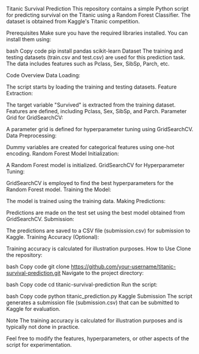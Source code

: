 Titanic Survival Prediction
This repository contains a simple Python script for predicting survival on the Titanic using a Random Forest Classifier. The dataset is obtained from Kaggle's Titanic competition.

Prerequisites
Make sure you have the required libraries installed. You can install them using:

bash
Copy code
pip install pandas scikit-learn
Dataset
The training and testing datasets (train.csv and test.csv) are used for this prediction task. The data includes features such as Pclass, Sex, SibSp, Parch, etc.

Code Overview
Data Loading:

The script starts by loading the training and testing datasets.
Feature Extraction:

The target variable "Survived" is extracted from the training dataset.
Features are defined, including Pclass, Sex, SibSp, and Parch.
Parameter Grid for GridSearchCV:

A parameter grid is defined for hyperparameter tuning using GridSearchCV.
Data Preprocessing:

Dummy variables are created for categorical features using one-hot encoding.
Random Forest Model Initialization:

A Random Forest model is initialized.
GridSearchCV for Hyperparameter Tuning:

GridSearchCV is employed to find the best hyperparameters for the Random Forest model.
Training the Model:

The model is trained using the training data.
Making Predictions:

Predictions are made on the test set using the best model obtained from GridSearchCV.
Submission:

The predictions are saved to a CSV file (submission.csv) for submission to Kaggle.
Training Accuracy (Optional):

Training accuracy is calculated for illustration purposes.
How to Use
Clone the repository:

bash
Copy code
git clone https://github.com/your-username/titanic-survival-prediction.git
Navigate to the project directory:

bash
Copy code
cd titanic-survival-prediction
Run the script:

bash
Copy code
python titanic_prediction.py
Kaggle Submission
The script generates a submission file (submission.csv) that can be submitted to Kaggle for evaluation.

Note
The training accuracy is calculated for illustration purposes and is typically not done in practice.

Feel free to modify the features, hyperparameters, or other aspects of the script for experimentation.
